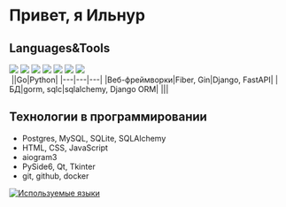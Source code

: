 # Привет, я Ильнур

## Languages&Tools
<div>
  <img src="https://img.shields.io/badge/Python-FFD43B?style=for-the-badge&logo=python&logoColor=blue"/>
  <img src="https://img.shields.io/badge/Go-00ADD8?style=for-the-badge&logo=go&logoColor=white"/>
  <img src="https://img.shields.io/badge/Django-092E20?style=for-the-badge&logo=django&logoColor=green"/>
  <img src="https://img.shields.io/badge/fastapi-109989?style=for-the-badge&logo=FASTAPI&logoColor=white"/>
  <img src="https://img.shields.io/badge/PostgreSQL-316192?style=for-the-badge&logo=postgresql&logoColor=white"/>
  <img src="https://img.shields.io/badge/Apache_Kafka-231F20?style=for-the-badge&logo=apache-kafka&logoColor=white"/>
  <img src="https://img.shields.io/badge/Docker-2CA5E0?style=for-the-badge&logo=docker&logoColor=white"/>
</div>

<img src=""/>
||Go|Python|
|---|---|---|
|Веб-фреймворки|Fiber, Gin|Django, FastAPI|
|БД|gorm, sqlc|sqlalchemy, Django ORM|
|||

## Технологии в программировании
* Postgres, MySQL, SQLite, SQLAlchemy
* HTML, CSS, JavaScript
* aiogram3
* PySide6, Qt, Tkinter
* git, github, docker

[![Используемые языки](https://github-readme-stats.vercel.app/api/top-langs/?username=khudaibirdin&layout=donut)](https://github.com/anuraghazra/github-readme-stats)
